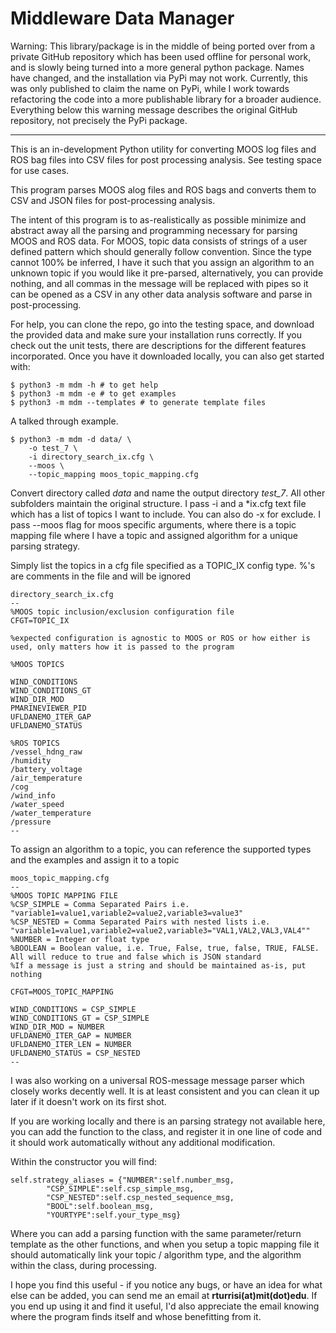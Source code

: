 # Middleware Data Manager

Warning: This library/package is in the middle of being ported over from a private GitHub repository which has been used offline for personal work, and is slowly being turned into a more general python package. Names have changed, and the installation via PyPi may not work. Currently, this was only published to claim the name on PyPi, while I work towards refactoring the code into a more publishable library for a broader audience. Everything below this warning message describes the original GitHub repository, not precisely the PyPi package. 

---

This is an in-development Python utility for converting MOOS log files and ROS bag files into CSV files for post processing analysis. See testing space for use cases. 

This program parses MOOS alog files and ROS bags and converts them to CSV and JSON files for post-processing analysis. 

The intent of this program is to as-realistically as possible minimize and abstract away all the parsing and programming necessary for parsing MOOS and ROS data. For MOOS, topic data consists of strings of a user defined pattern which should generally follow convention. Since the type cannot 100% be inferred, I have it such that you assign an algorithm to an unknown topic if you would like it pre-parsed, alternatively, you can provide nothing, and all commas in the message will be replaced with pipes so it can be opened as a CSV in any other data analysis software and parse in post-processing. 

For help, you can clone the repo, go into the testing space, and download the provided data and make sure your installation runs correctly. If you check out the unit tests, there are descriptions for the different features incorporated. Once you have it downloaded locally, you can also get started with: 
```
$ python3 -m mdm -h # to get help
$ python3 -m mdm -e # to get examples
$ python3 -m mdm --templates # to generate template files
```

A talked through example. 

```
$ python3 -m mdm -d data/ \
    -o test_7 \
    -i directory_search_ix.cfg \
    --moos \
    --topic_mapping moos_topic_mapping.cfg
```

Convert directory called _data_ and name the output directory _test\_7_. All other subfolders maintain the original structure. I pass -i and a *ix.cfg text file which has a list of topics I want to include. You can also do -x for exclude. I pass --moos flag for moos specific arguments, where there is a topic mapping file where I have a topic and assigned algorithm for a unique parsing strategy. 

Simply list the topics in a cfg file specified as a TOPIC_IX config type. %'s are comments in the file and will be ignored

```
​directory_search_ix.cfg
--
%MOOS topic inclusion/exclusion configuration file
CFGT=TOPIC_IX
 
%expected configuration is agnostic to MOOS or ROS or how either is used, only matters how it is passed to the program
 
%MOOS TOPICS
 
WIND_CONDITIONS
WIND_CONDITIONS_GT 
WIND_DIR_MOD
PMARINEVIEWER_PID
UFLDANEMO_ITER_GAP
UFLDANEMO_STATUS
 
%ROS TOPICS
/vessel_hdng_raw
/humidity
/battery_voltage
/air_temperature
/cog 
/wind_info 
/water_speed
/water_temperature
/pressure
--
```

To assign an algorithm to a topic, you can reference the supported types and the examples and assign it to a topic

```
moos_topic_mapping.cfg
--
%MOOS TOPIC MAPPING FILE
%CSP_SIMPLE = Comma Separated Pairs i.e. "variable1=value1,variable2=value2,variable3=value3"
%CSP_NESTED = Comma Separated Pairs with nested lists i.e. "variable1=value1,variable2=value2,variable3="VAL1,VAL2,VAL3,VAL4""
%NUMBER = Integer or float type
%BOOLEAN = Boolean value, i.e. True, False, true, false, TRUE, FALSE. All will reduce to true and false which is JSON standard
%If a message is just a string and should be maintained as-is, put nothing
 
CFGT=MOOS_TOPIC_MAPPING
 
WIND_CONDITIONS = CSP_SIMPLE
WIND_CONDITIONS_GT = CSP_SIMPLE
WIND_DIR_MOD = NUMBER 
UFLDANEMO_ITER_GAP = NUMBER
UFLDANEMO_ITER_LEN = NUMBER
UFLDANEMO_STATUS = CSP_NESTED
--
```

I was also working on a universal ROS-message message parser which closely works decently well. It is at least consistent and you can clean it up later if it doesn't work on its first shot. 

If you are working locally and there is an parsing strategy not available here, you can add the function to the class, and register it in one line of code and it should work automatically without any additional modification. 

Within the constructor you will find: 

```
self.strategy_aliases = {"NUMBER":self.number_msg,
        "CSP_SIMPLE":self.csp_simple_msg,
        "CSP_NESTED":self.csp_nested_sequence_msg,
        "BOOL":self.boolean_msg,
        "YOURTYPE":self.your_type_msg}
```

Where you can add a parsing function with the same parameter/return template as the other functions, and when you setup a topic mapping file it should automatically link your topic / algorithm type, and the algorithm within the class, during processing. 

I hope you find this useful - if you notice any bugs, or have an idea for what else can be added, you can send me an email at **rturrisi(at)mit(dot)edu**. If you end up using it and find it useful, I'd also appreciate the email knowing where the program finds itself and whose benefitting from it. 
